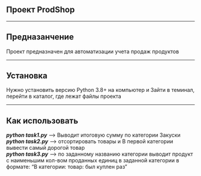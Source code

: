 <h2>Проект ProdShop</h2>
<hr>
<h2>Предназанчение</h2>
Проект предназначен для автоматизации учета продаж продуктов
<hr>
<h2>Установка</h2>
Нужно установить версию Python 3.8+ на компьютер и Зайти в теминал, перейти в каталог, где лежат файлы проекта
<hr>
<h2>Как использовать</h2>
<strong><em>python task1.py</em></strong> --> Выводит итоговую сумму по категории Закуски
<br>
<strong><em>python task2.py</em></strong> --> отсортировать товары и В первой категории вывести самый дорогой товар
<br>
<strong><em>python task3.py</em></strong> --> по заданному названию категории выводит продукт с наименьшим кол-вом проданных единиц в заданной категории в формате:
“В категории: <Category> товар: <product> был куплен <Count> раз”